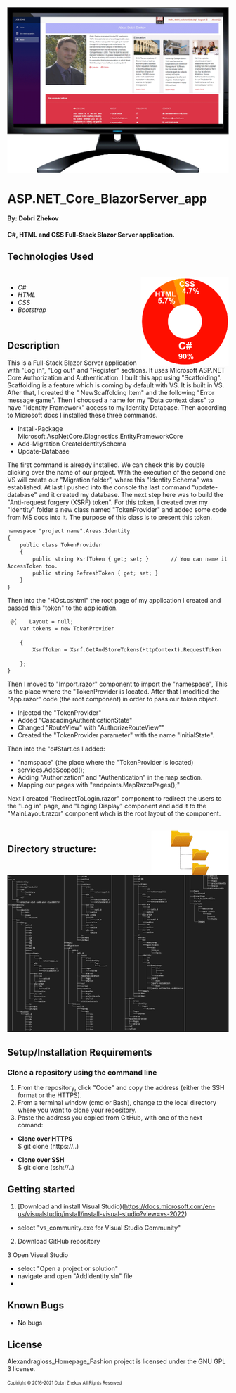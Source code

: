 <img align="justify" alt="chart" width="950px" src="https://github.com/zhekovdobri/-ASP.NET_Core_BlazorServer_app/blob/main/AddIdentity/wwwroot/images/BlazorServer1200px.gif">

# ASP.NET_Core_BlazorServer_app

#### By: Dobri Zhekov

#### C#, HTML and CSS Full-Stack Blazor Server application.

## Technologies Used

<div class=pull-left>

</div>
&nbsp;&nbsp;&nbsp;&nbsp;&nbsp;&nbsp;&nbsp;&nbsp;&nbsp;&nbsp;&nbsp;&nbsp;&nbsp;&nbsp;&nbsp;
<div class=pull-right>
<img align="right" alt="chart" height="200px" src="https://github.com/zhekovdobri/-ASP.NET_Core_BlazorServer_app/blob/main/AddIdentity/wwwroot/images/Blazor_language_chart.png">
</div>

* _C#_
* _HTML_
* _CSS_
* _Bootstrap_

<br />

## Description
This is a Full-Stack Blazor Server application with "Log in", "Log out" and "Register" sections. It uses Microsoft ASP.NET Core Authorization and Authentication. I built this app using "Scaffolding". Scaffolding is a feature which is coming by default with VS. It is built in VS. After that, I created the " NewScaffolding Item" and the following "Error message game". Then I choosed a name for my  "Data context class"  to have "Identity Framework" access to my Identity Database. Then according to Microsoft docs I installed these three commands. 

* Install-Package Microsoft.AspNetCore.Diagnostics.EntityFrameworkCore
* Add-Migration CreateIdentitySchema
* Update-Database

The first command is already installed. We can check this by double clicking over the name of our project. With the execution of the second one VS will create our "Migration folder", where this "Identity Schema" was established. At last I pushed into the console tha last command "update-database" and it created my database. The next step here was to build the "Anti-request forgery (XSRF) token". For this token, I created over my "Identity" folder a new class named "TokenProvider" and added some code from MS docs into it. The purpose of this class is to present this token. 

````
namespace "project name".Areas.Identity
{
    public class TokenProvider                              
    {
        public string XsrfToken { get; set; }       // You can name it AccessToken too.   
        public string RefreshToken { get; set; }   
    }
}
````

Then into the "HOst.cshtml" the root page of my application I created and passed this "token" to the application.

```` @inject Microsoft.AspNetCore.Antiforgery.IAntiforgery Xsrf  
 @{    Layout = null;
    var tokens = new TokenProvider                                                                  
    {
        XsrfToken = Xsrf.GetAndStoreTokens(HttpContext).RequestToken     
    };
}
````
Then I moved to "Import.razor" component to import the "namespace", This is the place where the "TokenProvider is located. After that I modified the "App.razor" code (the root component) in order to pass our token object. 

* Injected the "TokenProvider"
* Added "CascadingAuthenticationState"
* Changed "RouteView" with "AuthorizeRouteView""
* Created the "TokenProvider parameter" with the name "InitialState".

Then into the "c#Start.cs I added:

* "namspace" (the place where the "TokenProvider is located)
* services.AddScoped<TokenProvider>();
* Adding "Authorization" and "Authentication" in the map section.
* Mapping our pages with "endpoints.MapRazorPages();"
  
Next I created "RedirectToLogin.razor" component to redirect the users to the "Log in" page, and "Loging Display" component and add it to the "MainLayout.razor" component whch is the root layout of the component.   

</div>
&nbsp;&nbsp;&nbsp;&nbsp;&nbsp;&nbsp;&nbsp;&nbsp;&nbsp;&nbsp;&nbsp;&nbsp;&nbsp;&nbsp;&nbsp;
<div class=pull-right>
<img align="right" alt="chart" height="100px" src="https://github.com/zhekovdobri/-ASP.NET_Core_BlazorServer_app/blob/main/AddIdentity/wwwroot/images/Directory_structure_logo.png">
</div>

## Directory structure:

<img alt="chart" src="https://github.com/zhekovdobri/-ASP.NET_Core_BlazorServer_app/blob/main/AddIdentity/wwwroot/images/Blazor_Server_Directory_structure.png">

## Setup/Installation Requirements

### Clone a repository using the command line 

1. From the repository, click "Code" and copy the address (either the SSH format or the HTTPS). 
2. From a terminal window (cmd or Bash), change to the local directory where you want to clone your repository.
3. Paste the address you copied from GitHub, with one of the next comand:

* **Clone over HTTPS**<br>
  $ git clone (https://..)
  
* **Clone over SSH**<br>
  $ git clone (ssh://..)
  
## Getting started

1. [Download and install Visual Studio)(https://docs.microsoft.com/en-us/visualstudio/install/install-visual-studio?view=vs-2022)
* select "vs_community.exe for Visual Studio Community"

2. Download GitHub repository

3 Open Visual Studio
* select "Open a project or solution"
* navigate and open "AddIdentity.sln" file
* 

## Known Bugs

* No bugs

## License

Alexandragloss_Homepage_Fashion project is licensed under the GNU GPL 3 license.

<sub><sup>Copiright © 2016-2021 Dobri Zhekov All Rights Reserved</sup></sub>
